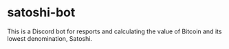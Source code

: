 # satoshi-bot
This is a Discord bot for resports and calculating the value of Bitcoin and its lowest denomination, Satoshi.
